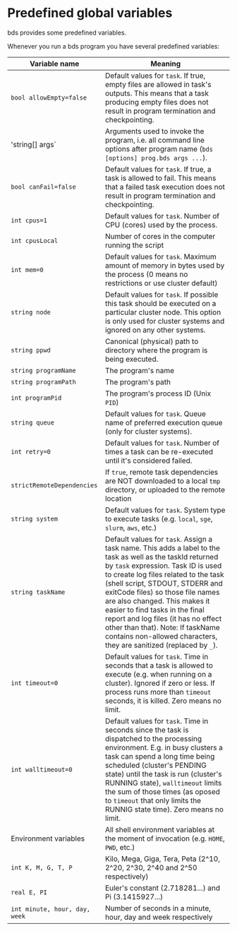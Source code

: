 # Predefined global variables

bds provides some predefined variables.

Whenever you run a bds program you have several predefined variables:

| Variable name                 | Meaning                                                                                                                                                                                                                                                                                                                                                                                                                                                                             |
| ----------------------------- | ----------------------------------------------------------------------------------------------------------------------------------------------------------------------------------------------------------------------------------------------------------------------------------------------------------------------------------------------------------------------------------------------------------------------------------------------------------------------------------- |
| `bool allowEmpty=false`       | Default values for `task`. If true, empty files are allowed in task's outputs. This means that a task producing empty files does not result in program termination and checkpointing.                                                                                                                                                                                                                                                                                               |
| 'string[] args`               | Arguments used to invoke the program, i.e. all command line options after program name (`bds [options] prog.bds args ...`).                                                                                                                                                                                                                                                                                                                                                         |
| `bool canFail=false`          | Default values for `task`. If true, a task is allowed to fail. This means that a failed task execution does not result in program termination and checkpointing.                                                                                                                                                                                                                                                                                                                    |
| `int cpus=1`                  | Default values for `task`. Number of CPU (cores) used by the process.                                                                                                                                                                                                                                                                                                                                                                                                               |
| `int cpusLocal`               | Number of cores in the computer running the script                                                                                                                                                                                                                                                                                                                                                                                                                                  |
| `int mem=0`                   | Default values for `task`. Maximum amount of memory in bytes used by the process (0 means no restrictions or use cluster default)                                                                                                                                                                                                                                                                                                                                                   |
| `string node`                 | Default values for `task`. If possible this task should be executed on a particular cluster node. This option is only used for cluster systems and ignored on any other systems.                                                                                                                                                                                                                                                                                                    |
| `string ppwd`                 | Canonical (physical) path to directory where the program is being executed.                                                                                                                                                                                                                                                                                                                                                                                                         |
| `string programName`          | The program's name                                                                                                                                                                                                                                                                                                                                                                                                                                                                  |
| `string programPath`          | The program's path                                                                                                                                                                                                                                                                                                                                                                                                                                                                  |
| `int programPid`              | The program's process ID (Unix `PID`)                                                                                                                                                                                                                                                                                                                                                                                                                                               |
| `string queue`                | Default values for `task`. Queue name of preferred execution queue (only for cluster systems).                                                                                                                                                                                                                                                                                                                                                                                      |
| `int retry=0`                 | Default values for `task`. Number of times a task can be re-executed until it's considered failed.                                                                                                                                                                                                                                                                                                                                                                                  |
| `strictRemoteDependencies`    | If `true`, remote task dependencies are NOT downloaded to a local `tmp` directory, or uploaded to the remote location                                                                                                                                                                                                                                                                                                                                                               |
| `string system`               | Default values for `task`. System type to execute tasks (e.g. `local`, `sge`, `slurm`, `aws`, etc.)                                                                                                                                                                                                                                                                                                                                                                                 |
| `string taskName`             | Default values for `task`. Assign a task name. This adds a label to the task as well as the taskId returned by `task` expression. Task ID is used to create log files related to the task (shell script, STDOUT, STDERR and exitCode files) so those file names are also changed. This makes it easier to find tasks in the final report and log files (it has no effect other than that). Note: If taskName contains non-allowed characters, they are sanitized (replaced by `_`). |
| `int timeout=0`               | Default values for `task`. Time in seconds that a task is allowed to execute (e.g. when running on a cluster). Ignored if zero or less. If process runs more than `timeout` seconds, it is killed. Zero means no limit.                                                                                                                                                                                                                                                             |
| `int walltimeout=0`           | Default values for `task`. Time in seconds since the task is dispatched to the processing environment. E.g. in busy clusters a task can spend a long time being scheduled (cluster's PENDING state) until the task is run (cluster's RUNNING state), `walltimeout` limits the sum of those times (as oposed to `timeout` that only limits the RUNNIG state time). Zero means no limit.                                                                                              |
| Environment variables         | All shell environment variables at the moment of invocation (e.g. `HOME`, `PWD`, etc.)                                                                                                                                                                                                                                                                                                                                                                                              |
| `int K, M, G, T, P`           | Kilo, Mega, Giga, Tera, Peta (2^10, 2^20, 2^30, 2^40 and 2^50 respectively)                                                                                                                                                                                                                                                                                                                                                                                                         |
| `real E, PI`                  | Euler's constant (2.718281...) and Pi (3.1415927...)                                                                                                                                                                                                                                                                                                                                                                                                                                |
| `int minute, hour, day, week` | Number of seconds in a minute, hour, day and week respectively                                                                                                                                                                                                                                                                                                                                                                                                                      |
